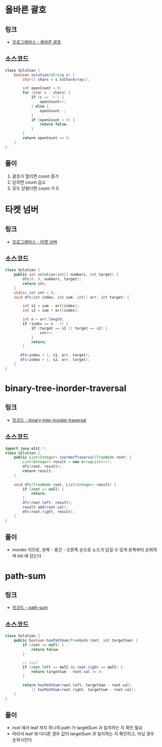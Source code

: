 # 올바른 괄호

## 링크
+ [프로그래머스 - 올바른 괄호](https://programmers.co.kr/learn/courses/30/lessons/12909)

## 소스코드
```java
class Solution {
    boolean solution(String s) {
        char[] chars = s.toCharArray();

        int openCount = 0;
        for (char c : chars) {
            if (c == '(') {
                openCount++;
            } else {
                openCount--;
            }
            if (openCount < 0) {
                return false;
            }
        }
        return openCount == 0;
    }
}
```

## 풀이
1. 괄호가 열리면 count 증가
2. 닫히면 count 감소
3. 모두 닫혔다면 count 가 0

# 타켓 넘버

## 링크
+ [프로그래머스 - 타켓 넘버](https://programmers.co.kr/learn/courses/30/lessons/43165)

## 소스코드
```java
class Solution {
    public int solution(int[] numbers, int target) {
        dfs(0, 0, numbers, target);
        return cnt;
    }
    static int cnt = 0;
    void dfs(int index, int sum, int[] arr, int target) {

        int s1 = sum - arr[index];
        int s2 = sum + arr[index];

        int n = arr.length;
        if (index == n - 1) {
            if (target == s1 || target == s2) {
                cnt++;
            }
            return;
        }

       dfs(index + 1, s1, arr, target);
       dfs(index + 1, s2, arr, target);
    }
}
```

# binary-tree-inorder-traversal

## 링크
+ [릿코드 - binary-tree-inorder-traversal](https://leetcode.com/problems/binary-tree-inorder-traversal/)

## 소스코드
```java
import java.util.*;
class Solution {
    public List<Integer> inorderTraversal(TreeNode root) {
        List<Integer> result = new ArrayList<>();
        dfs(root, result);
        return result;
    }
    
    void dfs(TreeNode root, List<Integer> result) {
        if (root == null) {
            return;
        }
        dfs(root.left, result);
        result.add(root.val);
        dfs(root.right, result);
    }
}
```

## 풀이
- inorder 이므로, 왼쪽 - 중간 - 오른쪽 순으로 노드가 담길 수 있게 왼쪽부터 순회하며 list 에 담는다

# path-sum

## 링크
+ [릿코드 - path-sum](https://leetcode.com/problems/path-sum/)

## 소스코드
```java
class Solution {
    public boolean hasPathSum(TreeNode root, int targetSum) {
        if (root == null) {
            return false;
        }

        // leaf
        if (root.left == null && root.right == null) {
            return targetSum - root.val == 0;
        }

        return hasPathSum(root.left, targetSum - root.val) 
            || hasPathSum(root.right, targetSum - root.val);
    }
}
```

## 풀이
- root 에서 leaf 까지 하나의 path 가 targetSum 과 일치하는 지 확인 필요
- 따라서 leaf 에 다다른 경우 값이 targetSum 과 일치하는 지 확인하고, 아닐 경우 순회시킨다